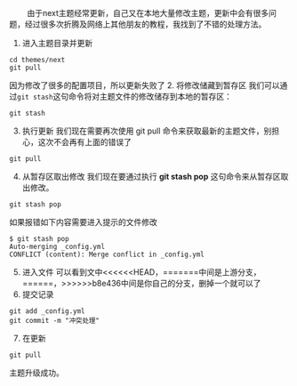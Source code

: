
&emsp;&emsp; 由于next主题经常更新，自己又在本地大量修改主题，更新中会有很多问题，经过很多次折腾及网络上其他朋友的教程，我找到了不错的处理方法。
1. 进入主题目录并更新
```
cd themes/next
git pull
```
因为修改了很多的配置项目，所以更新失败了
<escape><!-- more --></escape>
2. 将修改储藏到暂存区
我们可以通过`git stash`这句命令将对主题文件的修改储存到本地的暂存区：
```
git stash
```
3. 执行更新
我们现在需要再次使用 git pull 命令来获取最新的主题文件，别担心，这次不会再有上面的错误了
```
git pull
```
4. 从暂存区取出修改
我们现在要通过执行 **git stash pop** 这句命令来从暂存区取出修改。
```
git stash pop
```
如果报错如下内容需要进入提示的文件修改
```
$ git stash pop
Auto-merging _config.yml
CONFLICT (content): Merge conflict in _config.yml
```
5. 进入文件
可以看到文中<<<<<<HEAD，=======中间是上游分支，======，>>>>>>b8e436中间是你自己的分支，删掉一个就可以了
6. 提交记录
```
git add _config.yml
git commit -m "冲突处理"
```
7. 在更新
```
git pull
```
主题升级成功。

